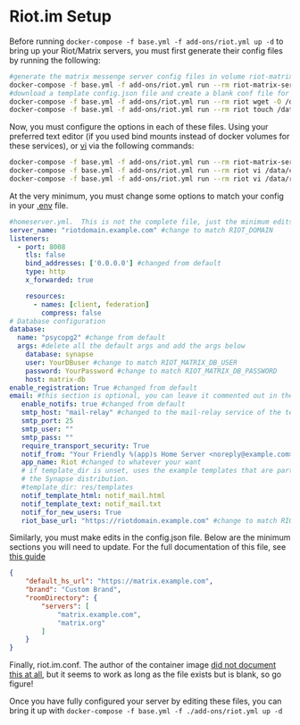 # Riot.im Setup

Before running `docker-compose -f base.yml -f add-ons/riot.yml up -d` to bring up your Riot/Matrix servers, you must first generate their config files by running the following:

```bash
#generate the matrix messenge server config files in volume riot-matrix-server-data or the directory mapped to /data in service riot-matrix-server
docker-compose -f base.yml -f add-ons/riot.yml run --rm riot-matrix-server generate
#download a template config.json file and create a blank conf file for the riot service
docker-compose -f base.yml -f add-ons/riot.yml run --rm riot wget -O /data/config.json https://riot.im/develop/config.json
docker-compose -f base.yml -f add-ons/riot.yml run --rm riot touch /data/riot.im.conf
```

Now, you must configure the options in each of these files.  Using your preferred text editor (if you used bind mounts instead of docker volumes for these services), or [vi](https://www.howtogeek.com/102468/a-beginners-guide-to-editing-text-files-with-vi/) via the following commands:

```bash
docker-compose -f base.yml -f add-ons/riot.yml run --rm riot-matrix-server vi /data/homeserver.yml
docker-compose -f base.yml -f add-ons/riot.yml run --rm riot vi /data/config.json
docker-compose -f base.yml -f add-ons/riot.yml run --rm riot vi /data/riot.im.conf
```

At the very minimum, you must change some options to match your config in your [.env](../template.env) file.

```yaml
#homeserver.yml.  This is not the complete file, just the minimum edits you will need to make
server_name: "riotdomain.example.com" #change to match RIOT_DOMAIN
listeners:
  - port: 8008
    tls: false
    bind_addresses: ['0.0.0.0'] #changed from default
    type: http
    x_forwarded: true

    resources:
      - names: [client, federation]
        compress: false
# Database configuration
database:
  name: "psycopg2" #change from default
  args: #delete all the default args and add the args below
    database: synapse
    user: YourDBuser #change to match RIOT_MATRIX_DB_USER
    password: YourPassword #change to match RIOT_MATRIX_DB_PASSWORD
    host: matrix-db
enable_registration: True #changed from default
email: #this section is optional, you can leave it commented out in the generated file
   enable_notifs: true #changed from default
   smtp_host: "mail-relay" #changed to the mail-relay service of the template, though any smtp can be used
   smtp_port: 25
   smtp_user: ""
   smtp_pass: ""
   require_transport_security: True
   notif_from: "Your Friendly %(app)s Home Server <noreply@example.com>" #change to match
   app_name: Riot #changed to whatever your want
   # if template_dir is unset, uses the example templates that are part of
   # the Synapse distribution.
   #template_dir: res/templates
   notif_template_html: notif_mail.html
   notif_template_text: notif_mail.txt
   notif_for_new_users: True
   riot_base_url: "https://riotdomain.example.com" #change to match RIOT_DOMAIN
```

Similarly, you must make edits in the config.json file.  Below are the minimum sections you will need to update.  For the full documentation of this file, see [this guide](https://github.com/vector-im/riot-web/blob/master/README.md#configjson)

```json
{
    "default_hs_url": "https://matrix.example.com",
    "brand": "Custom Brand",
    "roomDirectory": {
        "servers": [
            "matrix.example.com",
            "matrix.org"
        ]
    }
}
```

Finally, riot.im.conf.  The author of the container image [did not document this at all](https://github.com/AVENTER-UG/docker-matrix-riot#example-riotimconf), but it seems to work as long as the file exists but is blank, so go figure!

Once you have fully configured your server by editing these files, you can bring it up with  `docker-compose -f base.yml -f ./add-ons/riot.yml up -d`
